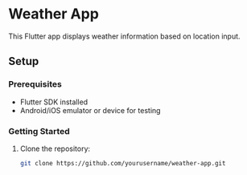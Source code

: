 # Weather App

This Flutter app displays weather information based on location input.

## Setup

### Prerequisites

- Flutter SDK installed
- Android/iOS emulator or device for testing

### Getting Started

1. Clone the repository:
   ```bash
   git clone https://github.com/yourusername/weather-app.git
